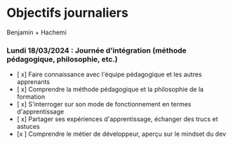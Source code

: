 # Objectifs journaliers

Benjamin + Hachemi

### Lundi 18/03/2024 : Journée d’intégration (méthode pédagogique, philosophie, etc.)

- [ x] Faire connaissance avec l'équipe pédagogique et les autres apprenants
- [ x] Comprendre la méthode pédagogique et la philosophie de la formation
- [ x] S'interroger sur son mode de fonctionnement en termes d'apprentissage
- [ x] Partager ses expériences d'apprentissage, échanger des trucs et astuces
- [x ] Comprendre le métier de développeur, aperçu sur le mindset du dev
